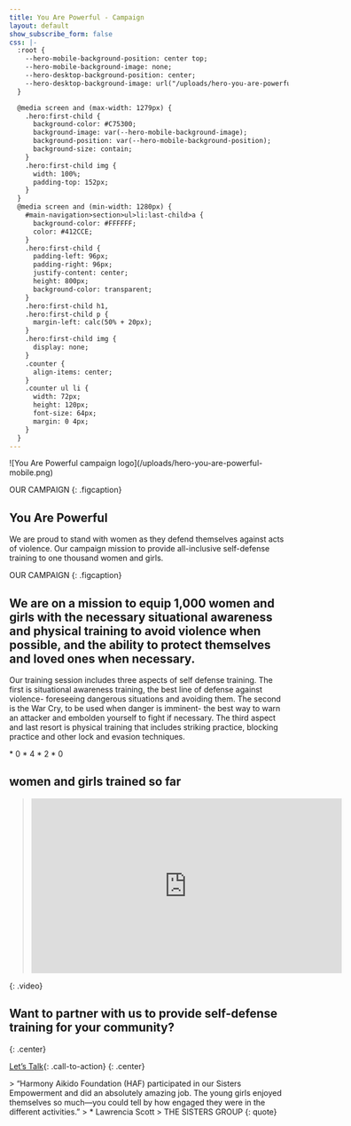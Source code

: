 ```yaml
---
title: You Are Powerful - Campaign
layout: default
show_subscribe_form: false
css: |-
  :root {
    --hero-mobile-background-position: center top;
    --hero-mobile-background-image: none;
    --hero-desktop-background-position: center;
    --hero-desktop-background-image: url("/uploads/hero-you-are-powerful.png");
  }

  @media screen and (max-width: 1279px) {
    .hero:first-child {
      background-color: #C75300;
      background-image: var(--hero-mobile-background-image);
      background-position: var(--hero-mobile-background-position);
      background-size: contain;
    }
    .hero:first-child img {
      width: 100%;
      padding-top: 152px;
    }
  }
  @media screen and (min-width: 1280px) {
    #main-navigation>section>ul>li:last-child>a {
      background-color: #FFFFFF;
      color: #412CCE;
    }
    .hero:first-child {
      padding-left: 96px;
      padding-right: 96px;
      justify-content: center;
      height: 800px;
      background-color: transparent;
    }
    .hero:first-child h1,
    .hero:first-child p {
      margin-left: calc(50% + 20px);
    }
    .hero:first-child img {
      display: none;
    }
    .counter {
      align-items: center;
    }
    .counter ul li {
      width: 72px;
      height: 120px;
      font-size: 64px;
      margin: 0 4px;
    }
  }  
---
```


<section class="hero you-are-powerful">
![You Are Powerful campaign logo](/uploads/hero-you-are-powerful-mobile.png)

OUR CAMPAIGN
{: .figcaption}

# You Are Powerful

We are proud to stand with women as they defend themselves against acts of violence.  Our campaign mission to provide all-inclusive self-defense training to one thousand women and girls. 
</section>

OUR CAMPAIGN
{: .figcaption}

## We are on a mission to equip 1,000 women and girls with the necessary situational awareness and physical training to avoid violence when possible, and the ability to protect themselves and loved ones when necessary. 

Our training session includes three aspects of self defense training. The first is situational awareness training, the best line of defense against violence- foreseeing dangerous situations and avoiding them. The second is the War Cry, to be used when danger is imminent- the best way to warn an attacker and embolden yourself to fight if necessary. The third aspect and last resort is physical training that includes striking practice, blocking practice and other lock and evasion techniques. 

<section class="counter">
* 0
* 4
* 2
* 0

## women and girls trained so far
</section>

> <iframe width="560" height="315" src="https://www.youtube-nocookie.com/embed/9EdwEYLN_XU?controls=0" frameborder="0" allowfullscreen></iframe>
{: .video}

## Want to partner with us to provide self-defense training for your community?
{: .center}

[Let’s Talk](/contact){: .call-to-action}
{: .center}

<section class="hero social-proof no-padding">
> “Harmony Aikido Foundation (HAF) participated in our Sisters Empowerment and did an absolutely amazing job. The young girls enjoyed themselves so much—you could tell by how engaged they were in the different activities.”
> * Lawrencia Scott
    > THE SISTERS GROUP
{: quote}
</section>
<section class="hero image-only" style="background-image: url('/uploads/hero-you-are-powerful-footer.png')">
</section>